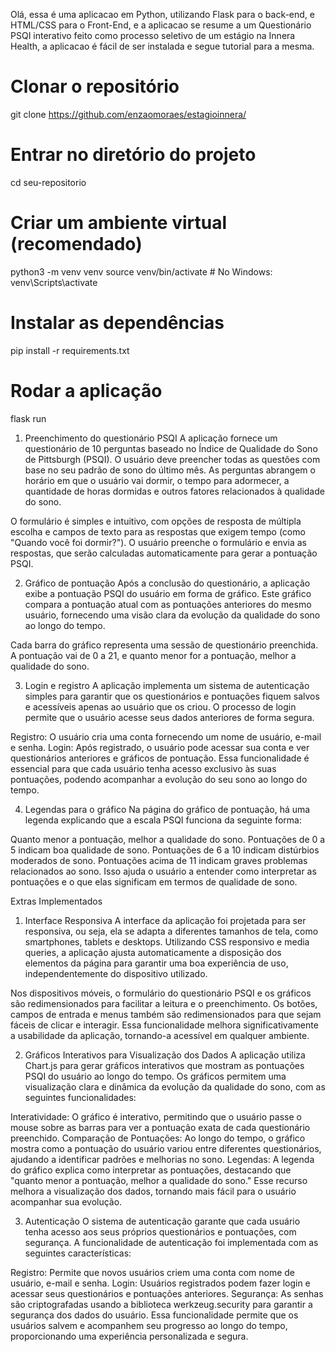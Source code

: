 Olá, essa é uma aplicacao em Python, utilizando Flask para o back-end, e HTML/CSS para o Front-End, e a aplicacao se resume a um Questionário PSQI interativo feito como processo seletivo de um estágio na Innera Health, a aplicacao é fácil de ser instalada e segue tutorial para a mesma.

# Clonar o repositório
git clone https://github.com/enzaomoraes/estagioinnera/

# Entrar no diretório do projeto
cd seu-repositorio

# Criar um ambiente virtual (recomendado)
python3 -m venv venv
source venv/bin/activate  # No Windows: venv\Scripts\activate

# Instalar as dependências
pip install -r requirements.txt

# Rodar a aplicação
flask run

1. Preenchimento do questionário PSQI
A aplicação fornece um questionário de 10 perguntas baseado no Índice de Qualidade do Sono de Pittsburgh (PSQI). O usuário deve preencher todas as questões com base no seu padrão de sono do último mês. As perguntas abrangem o horário em que o usuário vai dormir, o tempo para adormecer, a quantidade de horas dormidas e outros fatores relacionados à qualidade do sono.

O formulário é simples e intuitivo, com opções de resposta de múltipla escolha e campos de texto para as respostas que exigem tempo (como "Quando você foi dormir?"). O usuário preenche o formulário e envia as respostas, que serão calculadas automaticamente para gerar a pontuação PSQI.

2. Gráfico de pontuação
Após a conclusão do questionário, a aplicação exibe a pontuação PSQI do usuário em forma de gráfico. Este gráfico compara a pontuação atual com as pontuações anteriores do mesmo usuário, fornecendo uma visão clara da evolução da qualidade do sono ao longo do tempo.

Cada barra do gráfico representa uma sessão de questionário preenchida. A pontuação vai de 0 a 21, e quanto menor for a pontuação, melhor a qualidade do sono.

3. Login e registro
A aplicação implementa um sistema de autenticação simples para garantir que os questionários e pontuações fiquem salvos e acessíveis apenas ao usuário que os criou. O processo de login permite que o usuário acesse seus dados anteriores de forma segura.

Registro: O usuário cria uma conta fornecendo um nome de usuário, e-mail e senha.
Login: Após registrado, o usuário pode acessar sua conta e ver questionários anteriores e gráficos de pontuação.
Essa funcionalidade é essencial para que cada usuário tenha acesso exclusivo às suas pontuações, podendo acompanhar a evolução do seu sono ao longo do tempo.

4. Legendas para o gráfico
Na página do gráfico de pontuação, há uma legenda explicando que a escala PSQI funciona da seguinte forma:

Quanto menor a pontuação, melhor a qualidade do sono.
Pontuações de 0 a 5 indicam boa qualidade de sono.
Pontuações de 6 a 10 indicam distúrbios moderados de sono.
Pontuações acima de 11 indicam graves problemas relacionados ao sono.
Isso ajuda o usuário a entender como interpretar as pontuações e o que elas significam em termos de qualidade de sono.

Extras Implementados
1. Interface Responsiva
A interface da aplicação foi projetada para ser responsiva, ou seja, ela se adapta a diferentes tamanhos de tela, como smartphones, tablets e desktops. Utilizando CSS responsivo e media queries, a aplicação ajusta automaticamente a disposição dos elementos da página para garantir uma boa experiência de uso, independentemente do dispositivo utilizado.

Nos dispositivos móveis, o formulário do questionário PSQI e os gráficos são redimensionados para facilitar a leitura e o preenchimento.
Os botões, campos de entrada e menus também são redimensionados para que sejam fáceis de clicar e interagir.
Essa funcionalidade melhora significativamente a usabilidade da aplicação, tornando-a acessível em qualquer ambiente.

2. Gráficos Interativos para Visualização dos Dados
A aplicação utiliza Chart.js para gerar gráficos interativos que mostram as pontuações PSQI do usuário ao longo do tempo. Os gráficos permitem uma visualização clara e dinâmica da evolução da qualidade do sono, com as seguintes funcionalidades:

Interatividade: O gráfico é interativo, permitindo que o usuário passe o mouse sobre as barras para ver a pontuação exata de cada questionário preenchido.
Comparação de Pontuações: Ao longo do tempo, o gráfico mostra como a pontuação do usuário variou entre diferentes questionários, ajudando a identificar padrões e melhorias no sono.
Legendas: A legenda do gráfico explica como interpretar as pontuações, destacando que "quanto menor a pontuação, melhor a qualidade do sono."
Esse recurso melhora a visualização dos dados, tornando mais fácil para o usuário acompanhar sua evolução.

3. Autenticação
O sistema de autenticação garante que cada usuário tenha acesso aos seus próprios questionários e pontuações, com segurança. A funcionalidade de autenticação foi implementada com as seguintes características:

Registro: Permite que novos usuários criem uma conta com nome de usuário, e-mail e senha.
Login: Usuários registrados podem fazer login e acessar seus questionários e pontuações anteriores.
Segurança: As senhas são criptografadas usando a biblioteca werkzeug.security para garantir a segurança dos dados do usuário.
Essa funcionalidade permite que os usuários salvem e acompanhem seu progresso ao longo do tempo, proporcionando uma experiência personalizada e segura.
